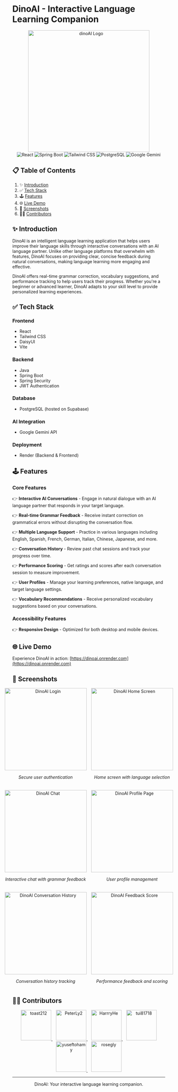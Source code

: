 # DinoAI - Interactive Language Learning Companion

<div align="center">
  <img src="https://github.com/user-attachments/assets/ffffa9dd-dbe9-40fd-bc6e-47baba844fae" alt="dinoAI Logo" width="400">
</div>

<div align="center">
  <img src="https://img.shields.io/badge/-React-61DAFB?style=for-the-badge&logo=react&logoColor=black" alt="React" />
  <img src="https://img.shields.io/badge/-Spring_Boot-6DB33F?style=for-the-badge&logo=springboot&logoColor=white" alt="Spring Boot" />
  <img src="https://img.shields.io/badge/-Tailwind_CSS-06B6D4?style=for-the-badge&logo=tailwindcss&logoColor=white" alt="Tailwind CSS" />
  <img src="https://img.shields.io/badge/-PostgreSQL-4169E1?style=for-the-badge&logo=postgresql&logoColor=white" alt="PostgreSQL" />
  <img src="https://img.shields.io/badge/-Google_Gemini-4285F4?style=for-the-badge&logo=google&logoColor=white" alt="Google Gemini" />
</div>

## 📋 Table of Contents

1. ✨ [Introduction](#introduction)
2. ✅ [Tech Stack](#tech-stack)
3. 🕹️ [Features](#features)
4. 🌐 [Live Demo](#live-demo)
5. 📱 [Screenshots](#screenshots)
6. 🧑‍🚀 [Contributors](#contributors)

## ✨ Introduction <a name="introduction"></a>

DinoAI is an intelligent language learning application that helps users improve their language skills through interactive conversations with an AI language partner. Unlike other language platforms that overwhelm with features, DinoAI focuses on providing clear, concise feedback during natural conversations, making language learning more engaging and effective.

DinoAI offers real-time grammar correction, vocabulary suggestions, and performance tracking to help users track their progress. Whether you're a beginner or advanced learner, DinoAI adapts to your skill level to provide personalized learning experiences.

## ✅ Tech Stack <a name="tech-stack"></a>

### Frontend
- React
- Tailwind CSS
- DaisyUI
- Vite

### Backend
- Java
- Spring Boot
- Spring Security
- JWT Authentication

### Database
- PostgreSQL (hosted on Supabase)

### AI Integration
- Google Gemini API

### Deployment
- Render (Backend & Frontend)

## 🕹️ Features <a name="features"></a>

### Core Features

👉 **Interactive AI Conversations** - Engage in natural dialogue with an AI language partner that responds in your target language.

👉 **Real-time Grammar Feedback** - Receive instant correction on grammatical errors without disrupting the conversation flow.

👉 **Multiple Language Support** - Practice in various languages including English, Spanish, French, German, Italian, Chinese, Japanese, and more.

👉 **Conversation History** - Review past chat sessions and track your progress over time.

👉 **Performance Scoring** - Get ratings and scores after each conversation session to measure improvement.

👉 **User Profiles** - Manage your learning preferences, native language, and target language settings.

👉 **Vocabulary Recommendations** - Receive personalized vocabulary suggestions based on your conversations.

### Accessibility Features

👉 **Responsive Design** - Optimized for both desktop and mobile devices.

## 🌐 Live Demo <a name="live-demo"></a>

Experience DinoAI in action:
[https://dinoai.onrender.com](https://dinoai.onrender.com)

## 📱 Screenshots <a name="screenshots"></a>

<div align="center">
  <div style="display: flex; justify-content: center; gap: 15px; margin-bottom: 20px;">
    <div>
      <img src="https://github.com/user-attachments/assets/ad7501af-f8b1-4082-8877-4ed35f4928d1" width="270" alt="DinoAI Login" />
      <p><em>Secure user authentication</em></p>
    </div>
    <div>
      <img src="https://github.com/user-attachments/assets/8af34bd7-89b4-437e-9c6f-ce63edddb541" width="270" alt="DinoAI Home Screen" />
      <p><em>Home screen with language selection</em></p>
    </div>
  </div>
  
  <div style="display: flex; justify-content: center; gap: 15px; margin-bottom: 20px;">
    <div>
      <img src="https://github.com/user-attachments/assets/e601c639-2e79-473e-80ac-c5315e02cf0f" width="270" alt="DinoAI Chat" />
      <p><em>Interactive chat with grammar feedback</em></p>
    </div>
    <div>
      <img src="https://github.com/user-attachments/assets/a939e282-f1a4-4bc7-852b-4968c653e7d7" width="270" alt="DinoAI Profile Page" />
      <p><em>User profile management</em></p>
    </div>
  </div>
  
  <div style="display: flex; justify-content: center; gap: 15px; margin-bottom: 20px;">
    <div>
      <img src="https://github.com/user-attachments/assets/03401401-ee90-4376-9fa8-106a8b271e38" width="270" alt="DinoAI Conversation History" />
      <p><em>Conversation history tracking</em></p>
    </div>
    <div>
      <img src="https://github.com/user-attachments/assets/fbc44233-8db3-432a-8954-06671770ddad" width="270" alt="DinoAI Feedback Score" />
      <p><em>Performance feedback and scoring</em></p>
    </div>
  </div>
</div>

## 🧑‍🚀 Contributors <a name="contributors"></a>

<div align="center">
  <a href="https://github.com/toast212">
    <img src="https://avatars.githubusercontent.com/u/156926783?s=60&v=4" width="100" alt="toast212" />
  </a>
  &nbsp;&nbsp;
  <a href="https://github.com/PeterLy2">
    <img src="https://avatars.githubusercontent.com/u/156947353?s=60&v=4" width="100" alt="PeterLy2" />
  </a>
  &nbsp;&nbsp;
  <a href="https://github.com/HarrryHe">
    <img src="https://avatars.githubusercontent.com/u/93626337?s=60&v=4" width="100" alt="HarrryHe" />
  </a>
  &nbsp;&nbsp;
  <a href="https://github.com/tui81718">
    <img src="https://avatars.githubusercontent.com/u/123013543?s=60&v=4" width="100" alt="tui81718" />
  </a>
  <br />
  <a href="https://github.com/yuseftohamy">
    <img src="https://avatars.githubusercontent.com/u/108779199?s=60&v=4" width="100" alt="yuseftohamy" />
  </a>
  &nbsp;&nbsp;
  <a href="https://github.com/rosegly">
    <img src="https://avatars.githubusercontent.com/u/180560787?s=60&v=4" width="100" alt="rosegly" />
  </a>
</div>

---

<p align="center">
  DinoAI: Your interactive language learning companion.
</p>